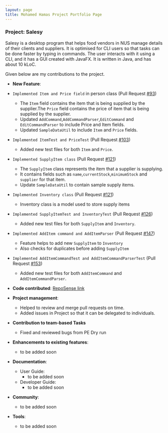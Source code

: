 ```yaml
---
layout: page
title: Mohamed Hamas Project Portfolio Page
---
```


### Project: Salesy

Salesy is a desktop program that helps food vendors in NUS manage details of their clients and suppliers. It is optimised for CLI users so that tasks can be done faster by typing in commands. The user interacts with it using a CLI, and it has a GUI created with JavaFX. It is written in Java, and has about 10 kLoC.

Given below are my contributions to the project.

* **New Feature**: 
* `Implemented Item and Price field` in person class (Pull Request [#93](https://github.com/AY2223S1-CS2103T-W08-4/tp/pull/93))
    * The `Item` field contains the item that is being supplied by the supplier.The `Price` field contains the price of item that is being supplied by the supplier.
  * Updated `AddCommand`,`AddCommandParser`,`EditCommand` and `EditCommandParser` to include Price and Item fields.
  * Updated `SampleDataUtil` to include `Item` and `Price` fields.
* `Implemented ItemTest and PriceTest` (Pull Request [#103](https://github.com/AY2223S1-CS2103T-W08-4/tp/pull/103))
    * Added new test files for both `Item` and `Price`.
* `Implemented SupplyItem class` (Pull Request [#121](https://github.com/AY2223S1-CS2103T-W08-4/tp/pull/121))
  * The `SupplyItem` class represents the item that a supplier is supplying.
  * It contains fields such as `name`,`currentStock`,`minimumStock` and `supplier` for that item.
  * Update `SampleDataUtil` to contain sample supply items.
* `Implemented Inventory class` (Pull Request [#121](https://github.com/AY2223S1-CS2103T-W08-4/tp/pull/121))
  * Inventory class is a model used to store supply items
* `Implemented SupplyItemTest and InventoryTest` (Pull Request [#126](https://github.com/AY2223S1-CS2103T-W08-4/tp/pull/126))
    * Added new test files for both `SupplyItem` and `Inventory`.
* `Implemented AddItem command and AddItemParser` (Pull Request [#147](https://github.com/AY2223S1-CS2103T-W08-4/tp/pull/147)) 
  * Feature helps to add new `SupplyItem` to `Inventory`
  * Also checks for duplicates before adding `SupplyItem`
* `Implemented AddItemCommandTest and AddItemCommandParserTest` (Pull Request [#153](https://github.com/AY2223S1-CS2103T-W08-4/tp/pull/153))
    * Added new test files for both `AddItemCommand` and `AddItemCommandParser`.


* **Code contributed**: [RepoSense link](https://nus-cs2103-ay2223s1.github.io/tp-dashboard/?search=Bahamas20&breakdown=true)

* **Project management**:
    * Helped to review and merge pull requests on time.
    * Added issues in Project so that it can be delegated to individuals.


* **Contribution to team-based Tasks**
    * Fixed and reviewed bugs from PE Dry run

* **Enhancements to existing features**:
    * to be added soon

* **Documentation**:
    * User Guide:
        * to be added soon
    * Developer Guide:
        * to be added soon

* **Community**:
    * to be added soon

* **Tools**:
    * to be added soon
